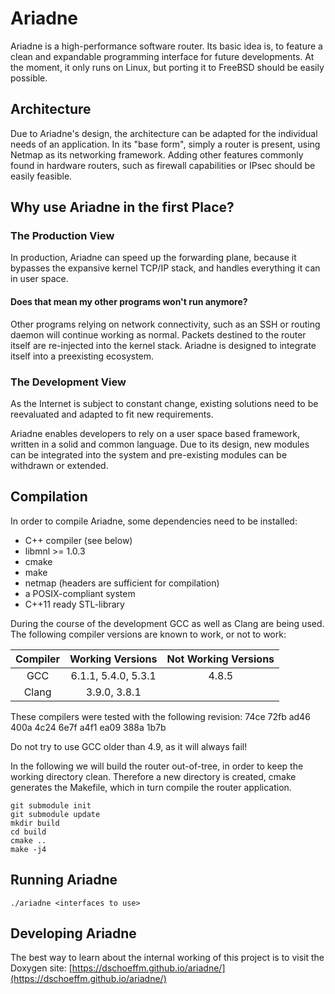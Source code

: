 
# Ariadne

Ariadne is a high-performance software router.
Its basic idea is, to feature a clean and expandable programming interface for future developments.
At the moment, it only runs on Linux, but porting it to FreeBSD should be easily possible.

## Architecture

Due to Ariadne's design, the architecture can be adapted for the individual needs of an application.
In its "base form", simply a router is present, using Netmap as its networking framework.
Adding other features commonly found in hardware routers, such as firewall capabilities
or IPsec should be easily feasible.

## Why use Ariadne in the first Place?

### The Production View

In production, Ariadne can speed up the forwarding plane, because it bypasses the
expansive kernel TCP/IP stack, and handles everything it can in user space.

#### Does that mean my other programs won't run anymore?

Other programs relying on network connectivity, such as an SSH or routing daemon
will continue working as normal.
Packets destined to the router itself are re-injected into the kernel stack.
Ariadne is designed to integrate itself into a preexisting ecosystem.

### The Development View

As the Internet is subject to constant change, existing solutions need to be
reevaluated and adapted to fit new requirements.

Ariadne enables developers to rely on a user space based framework, written in
a solid and common language. Due to its design, new modules can be integrated
into the system and pre-existing modules can be withdrawn or extended.

## Compilation

In order to compile Ariadne, some dependencies need to be installed:
* C++ compiler (see below)
* libmnl >= 1.0.3
* cmake
* make
* netmap (headers are sufficient for compilation)
* a POSIX-compliant system
* C++11 ready STL-library

During the course of the development GCC as well as Clang are being used.
The following compiler versions are known to work, or not to work:

| Compiler | Working Versions     | Not Working Versions |
|:--------:|:--------------------:|:--------------------:|
| GCC      | 6.1.1, 5.4.0, 5.3.1  | 4.8.5                |
| Clang    | 3.9.0, 3.8.1         |                      |

These compilers were tested with the following revision:
74ce 72fb ad46 400a 4c24 6e7f a4f1 ea09 388a 1b7b

Do not try to use GCC older than 4.9, as it will always fail!

In the following we will build the router out-of-tree, in order to keep the
working directory clean. Therefore a new directory is created, cmake
generates the Makefile, which in turn compile the router application.

~~~{.sh}
git submodule init
git submodule update
mkdir build
cd build
cmake ..
make -j4
~~~

## Running Ariadne

~~~{.sh}
./ariadne <interfaces to use>
~~~

## Developing Ariadne

The best way to learn about the internal working of this project is to visit
the Doxygen site:
[https://dschoeffm.github.io/ariadne/](https://dschoeffm.github.io/ariadne/)

